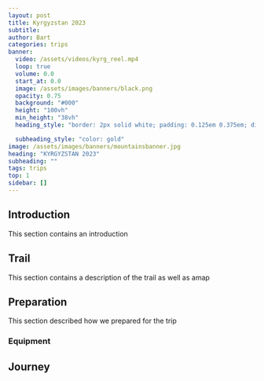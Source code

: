 ```yaml
---
layout: post
title: Kyrgyzstan 2023
subtitle:
author: Bart
categories: trips
banner:
  video: /assets/videos/kyrg_reel.mp4
  loop: true
  volume: 0.0
  start_at: 0.0
  image: /assets/images/banners/black.png
  opacity: 0.75
  background: "#000"
  height: "100vh"
  min_height: "38vh"
  heading_style: "border: 2px solid white; padding: 0.125em 0.375em; display: inline-block; letter-spacing: 0.12em;"

  subheading_style: "color: gold"
image: /assets/images/banners/mountainsbanner.jpg
heading: "KYRGYZSTAN 2023"
subheading: ""
tags: trips 
top: 1
sidebar: []
---
```


## Introduction

This section contains an introduction

## Trail

This section contains a description of the trail as well as amap

## Preparation

This section described how we prepared for the trip

### Equipment

## Journey


